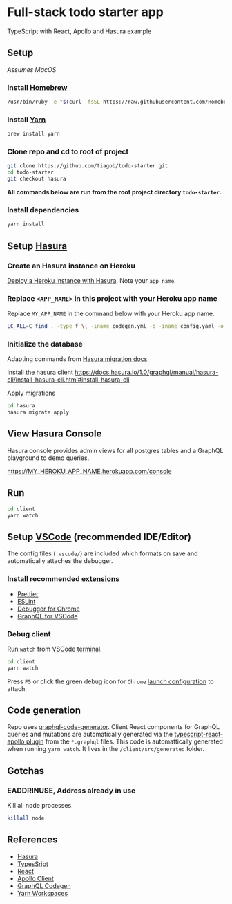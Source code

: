 # Full-stack todo starter app

TypeScript with React, Apollo and Hasura example

## Setup

_Assumes MacOS_

### Install [Homebrew](https://brew.sh/)

```bash
/usr/bin/ruby -e "$(curl -fsSL https://raw.githubusercontent.com/Homebrew/install/master/install)"
```

### Install [Yarn](https://yarnpkg.com/)

```bash
brew install yarn
```

### Clone repo and cd to root of project

```bash
git clone https://github.com/tiagob/todo-starter.git
cd todo-starter
git checkout hasura
```

**All commands below are run from the root project directory `todo-starter`.**

### Install dependencies

```bash
yarn install
```

## Setup [Hasura](https://hasura.io/)

### Create an Hasura instance on Heroku

[Deploy a Heroku instance with Hasura](https://heroku.com/deploy?template=https://github.com/hasura/graphql-engine-heroku). Note your `app name`.

### Replace `<APP_NAME>` in this project with your Heroku app name

Replace `MY_APP_NAME` in the command below with your Heroku app name.

```bash
LC_ALL=C find . -type f \( -iname codegen.yml -o -iname config.yaml -o -iname App.tsx \) -exec sed -i '' s/\<APP_NAME\>/MY_APP_NAME/ {} +
```

### Initialize the database

Adapting commands from [Hasura migration docs](https://docs.hasura.io/1.0/graphql/manual/migrations/new-database.html)

Install the hasura client
https://docs.hasura.io/1.0/graphql/manual/hasura-cli/install-hasura-cli.html#install-hasura-cli

Apply migrations

```bash
cd hasura
hasura migrate apply
```

## View Hasura Console

Hasura console provides admin views for all postgres tables and a GraphQL playground to demo queries.

https://MY_HEROKU_APP_NAME.herokuapp.com/console

## Run

```bash
cd client
yarn watch
```

## Setup [VSCode](https://code.visualstudio.com/) (recommended IDE/Editor)

The config files (`.vscode/`) are included which formats on save and automatically attaches the debugger.

### Install recommended [extensions](https://code.visualstudio.com/docs/editor/extension-gallery)

- [Prettier](https://marketplace.visualstudio.com/items?itemName=esbenp.prettier-vscode)
- [ESLint](https://marketplace.visualstudio.com/items?itemName=dbaeumer.vscode-eslint)
- [Debugger for Chrome](https://marketplace.visualstudio.com/items?itemName=msjsdiag.debugger-for-chrome)
- [GraphQL for VSCode](https://marketplace.visualstudio.com/items?itemName=kumar-harsh.graphql-for-vscode)

### Debug client

Run `watch` from [VSCode terminal](https://code.visualstudio.com/docs/editor/integrated-terminal).

```bash
cd client
yarn watch
```

Press `F5` or click the green debug icon for `Chrome` [launch configuration](https://code.visualstudio.com/docs/editor/debugging#_launch-configurations) to attach.

## Code generation

Repo uses [graphql-code-generator](https://graphql-code-generator.com/). Client React components for GraphQL queries and mutations are automatically generated via the [typescript-react-apollo plugin](https://graphql-code-generator.com/docs/plugins/typescript-react-apollo#usage) from the `*.graphql` files. This code is automattically generated when running `yarn watch`. It lives in the `/client/src/generated` folder.

## Gotchas

### EADDRINUSE, Address already in use

Kill all node processes.

```bash
killall node
```

## References

- [Hasura](https://hasura.io/)
- [TypesSript](https://www.typescriptlang.org/)
- [React](https://reactjs.org/)
- [Apollo Client](https://www.apollographql.com/docs/react/)
- [GraphQL Codegen](https://graphql-code-generator.com/docs/getting-started/)
- [Yarn Workspaces](https://yarnpkg.com/lang/en/docs/workspaces/)
